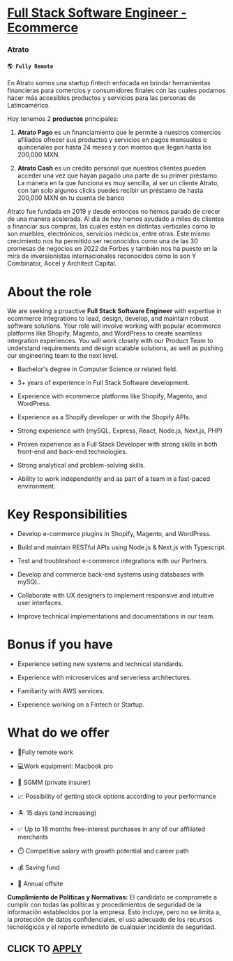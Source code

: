 # [Full Stack Software Engineer - Ecommerce](https://www.remotewlb.com/apply/full-stack-software-engineer-ecommerce)  
### Atrato  
#### `🌎 Fully Remote`  

En Atrato somos una startup fintech enfocada en brindar herramientas financieras para comercios y consumidores finales con las cuales podamos hacer más accesibles productos y servicios para las personas de Latinoamérica.

Hoy tenemos 2 **productos** principales:

  1.  **Atrato Pago** es un financiamiento que le permite a nuestros comercios afiliados ofrecer sus productos y servicios en pagos mensuales o quincenales por hasta 24 meses y con montos que llegan hasta los 200,000 MXN.

  2.  **Atrato Cash** es un crédito personal que nuestros clientes pueden acceder una vez que hayan pagado una parte de su primer préstamo. La manera en la que funciona es muy sencilla, al ser un cliente Atrato, con tan solo algunos clicks puedes recibir un préstamo de hasta 200,000 MXN en tu cuenta de banco

Atrato fue fundada en 2019 y desde entonces no hemos parado de crecer de una manera acelerada. Al día de hoy hemos ayudado a miles de clientes a financiar sus compras, las cuales están en distintas verticales como lo son muebles, electrónicos, servicios médicos, entre otras. Este mismo crecimiento nos ha permitido ser reconocidos como una de las 30 promesas de negocios en 2022 de Forbes y también nos ha puesto en la mira de inversionistas internacionales reconocidos como lo son Y Combinator, Accel y Architect Capital.

#  **About the role**

We are seeking a proactive **Full Stack Software Engineer** with expertise in ecommerce integrations to lead, design, develop, and maintain robust software solutions. Your role will involve working with popular ecommerce platforms like Shopify, Magento, and WordPress to create seamless integration experiences. You will work closely with our Product Team to understand requirements and design scalable solutions, as well as pushing our engineering team to the next level.

  * Bachelor's degree in Computer Science or related field.

  * 3+ years of experience in Full Stack Software development.

  * Experience with ecommerce platforms like Shopify, Magento, and WordPress.

  * Experience as a Shopify developer or with the Shopify APIs.

  * Strong experience with (mySQL, Express, React, Node.js, Next.js, PHP)

  * Proven experience as a Full Stack Developer with strong skills in both front-end and back-end technologies.

  * Strong analytical and problem-solving skills.

  * Ability to work independently and as part of a team in a fast-paced environment.

#  **Key Responsibilities**

  * Develop e-commerce plugins in Shopify, Magento, and WordPress.

  * Build and maintain RESTful APIs using Node.js & Next.js with Typescript.

  * Test and troubleshoot e-commerce integrations with our Partners.

  * Develop and commerce back-end systems using databases with mySQL.

  * Collaborate with UX designers to implement responsive and intuitive user interfaces.

  * Improve technical implementations and documentations in our team.

#  **Bonus if you have**

  * Experience setting new systems and technical standards.

  * Experience with microservices and serverless architectures.

  * Familiarity with AWS services.

  * Experience working on a Fintech or Startup.

#  **What do we offer**

  * 💙Fully remote work

  * 💻Work equipment: Macbook pro

  * 🏥 SGMM (private insurer)

  * 📈 Possibility of getting stock options according to your performance

  * 🏝 15 days (and increasing) 

  * ✅ Up to 18 months free-interest purchases in any of our affiliated merchants 

  * ⏱️ Competitive salary with growth potential and career path

  * 💰 Saving fund

  * 🧳 Annual offsite

 **Cumplimiento de Políticas y Normativas:** El candidato se compromete a cumplir con todas las políticas y procedimientos de seguridad de la información establecidos por la empresa. Esto incluye, pero no se limita a, la protección de datos confidenciales, el uso adecuado de los recursos tecnológicos y el reporte inmediato de cualquier incidente de seguridad.

  
## CLICK TO [APPLY](https://www.remotewlb.com/apply/full-stack-software-engineer-ecommerce)

